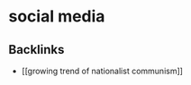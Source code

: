# social media



<a id="orgfcb3eee"></a>

## Backlinks

-   [[growing trend of nationalist communism]]

